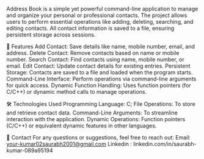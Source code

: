 Address Book is a simple yet powerful command-line application to manage and organize your personal or professional contacts. 
The project allows users to perform essential operations like adding, deleting, searching, and editing contacts. 
All contact information is saved to a file, ensuring persistent storage across sessions.

🌟 Features
Add Contact: Save details like name, mobile number, email, and address.
Delete Contact: Remove contacts based on name or mobile number.
Search Contact: Find contacts using name, mobile number, or email.
Edit Contact: Update contact details for existing entries.
Persistent Storage: Contacts are saved to a file and loaded when the program starts.
Command-Line Interface: Perform operations via command-line arguments for quick access.
Dynamic Function Handling: Uses function pointers (for C/C++) or dynamic method calls to manage operations.


🛠️ Technologies Used
Programming Language: C;
File Operations: To store and retrieve contact data.
Command-Line Arguments: To streamline interaction with the application.
Dynamic Operations: Function pointers (C/C++) or equivalent dynamic features in other languages.



💬 Contact
For any questions or suggestions, feel free to reach out:
Email: your-kumar02saurabh2001@gmail.com
Linkedin : linkedin.com/in/saurabh-kumar-089a95194
